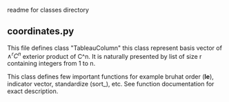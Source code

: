 readme for classes directory

## coordinates.py 
This file defines class "TableauColumn" this class represent basis vector of $\wedge^r C^n$ exterior product of C^n. It is naturally presented by list of size r containing integers from 1 to n.

This class defines few important functions for example bruhat order (__le__), indicator vector, standardize (sort_), etc. See function documentation for exact description.


